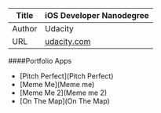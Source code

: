 Title  | iOS Developer Nanodegree
-------|-------------------
Author | Udacity
URL    | [udacity.com](https://www.udacity.com/course/ios-developer-nanodegree--nd003)


####Portfolio Apps

- [Pitch Perfect](Pitch Perfect)
- [Meme Me](Meme me) 
- [Meme Me 2](Meme me 2) 
- [On The Map](On The Map)